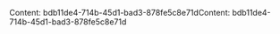 <span data-ttu-id="5cf8c-101">Content: bdb11de4-714b-45d1-bad3-878fe5c8e71d</span><span class="sxs-lookup"><span data-stu-id="5cf8c-101">Content: bdb11de4-714b-45d1-bad3-878fe5c8e71d</span></span>